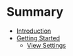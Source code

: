 # Summary

* [Introduction](README.md)
* [Getting Started](chapter1.md)
   * [View Settings](view_settings.md)

